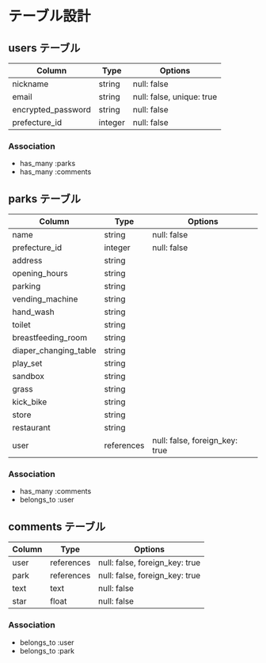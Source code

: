 # テーブル設計

## users テーブル

| Column             | Type    | Options                   |
| ------------------ | ------- | ------------------------- |
| nickname           | string  | null: false               |
| email              | string  | null: false, unique: true |
| encrypted_password | string  | null: false               |
| prefecture_id      | integer | null: false               |

### Association

- has_many :parks
- has_many :comments

## parks テーブル

| Column                | Type       | Options                        |
| --------------------- | ---------- | ------------------------------ |
| name                  | string     | null: false                    |
| prefecture_id         | integer    | null: false                    |
| address               | string     |                                |
| opening_hours         | string     |                                |
| parking               | string     |                                |
| vending_machine       | string     |                                |
| hand_wash             | string     |                                |
| toilet                | string     |                                |
| breastfeeding_room    | string     |                                |
| diaper_changing_table | string     |                                |
| play_set              | string     |                                |
| sandbox               | string     |                                |
| grass                 | string     |                                |
| kick_bike             | string     |                                |
| store                 | string     |                                |
| restaurant            | string     |                                |
| user                  | references | null: false, foreign_key: true |

### Association

- has_many :comments
- belongs_to :user

## comments テーブル

| Column           | Type       | Options                        |
| ---------------- | ---------- | -------------------------------|
| user             | references | null: false, foreign_key: true |
| park             | references | null: false, foreign_key: true |
| text             | text       | null: false                    |
| star             | float      | null: false                    |

### Association

- belongs_to :user
- belongs_to :park
